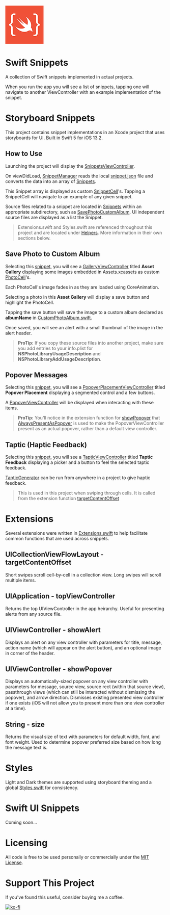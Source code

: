 ![Swift Snippets Icon](/StoryboardSnippets/StoryboardSnippets/Assets.xcassets/AppIcon.appiconset/120.png)

# Swift Snippets

A collection of Swift snippets implemented in actual projects. 

When you run the app you will see a list of snippets, tapping one will navigate to another ViewController with an example implementation of the snippet.


# Storyboard Snippets

This project contains snippet implementations in an Xcode project that uses storyboards for UI. Built in Swift 5 for iOS 13.2.

## How to Use

Launching the project will display the [SnippetsViewController](/StoryboardSnippets/StoryboardSnippets/Snippets/SnippetViewController.swift). 

On viewDidLoad, [SnippetManager](/StoryboardSnippets/StoryboardSnippets/Snippets/SnippetManager.swift) reads the local [snippet.json](/StoryboardSnippets/StoryboardSnippets/Snippets/snippets.json) file and converts the data into an array of [Snippets](/StoryboardSnippets/StoryboardSnippets/Snippets/Snippet.swift). 

This Snippet array is displayed as custom [SnippetCell](/StoryboardSnippets/StoryboardSnippets/Snippets/SnippetCell.swift)'s. Tapping a SnippetCell will navigate to an example of any given snippet.

Source files related to a snippet are located in [Snippets](/StoryboardSnippets/StoryboardSnippets/Snippets/) within an appropriate subdirectory, such as [SavePhotoCustomAlbum](/StoryboardSnippets/StoryboardSnippets/Snippets/SavePhotoCustomAlbum/). UI independent source files are displayed as a list the Snippet.

> Extensions.swift and Styles.swift are referenced throughout this project and are located under [Helpers](/StoryboardSnippets/StoryboardSnippets/Helpers/). More information in their own sections below.

## Save Photo to Custom Album

Selecting this [snippet](/StoryboardSnippets/StoryboardSnippets/Snippets/SavePhotoCustomAlbum/), you will see a [GalleryViewController](/StoryboardSnippets/StoryboardSnippets/Snippets/SavePhotoCustomAlbum/GalleryViewController.swift) titled **Asset Gallery** displaying some images embedded in Assets.xcassets as custom [PhotoCell](/StoryboardSnippets/StoryboardSnippets/Snippets/SavePhotoCustomAlbum/PhotoCell.swift)'s. 

Each PhotoCell's image fades in as they are loaded using CoreAnimation.

Selecting a photo in this **Asset Gallery** will display a save button and highlight the PhotoCell. 

Tapping the save button will save the image to a custom album declared as **albumName** in [CustomPhotoAlbum.swift](/StoryboardSnippets/StoryboardSnippets/Snippets/SavePhotoCustomAlbum/CustomPhotoAlbum.swift). 

Once saved, you will see an alert with a small thumbnail of the image in the alert header.

> **ProTip:** If you copy these source files into another project, make sure you add entries to your info.plist for **NSPhotoLibraryUsageDescription** and **NSPhotoLibraryAddUsageDescription**.

## Popover Messages

Selecting this [snippet](/StoryboardSnippets/StoryboardSnippets/Snippets/PopoverMessage/), you will see a [PopoverPlacementViewController](/StoryboardSnippets/StoryboardSnippets/Snippets/PopoverMessage/PopoverPlacementViewController.swift) titled **Popover Placement** displaying a segmented control and a few buttons. 

A [PopoverViewController](/StoryboardSnippets/StoryboardSnippets/Snippets/PopoverMessage/PopoverViewController.swift) will be displayed when interacting with these items. 

> **ProTip:** You'll notice in the extension function for [showPopover](/StoryboardSnippets/StoryboardSnippets/Helpers/Extensions.swift#L61) that [AlwaysPresentAsPopover](/StoryboardSnippets/StoryboardSnippets/Snippets/PopoverMessage/AlwaysPresentAsPopover.swift) is used to make the PopoverViewController present as an actual popover, rather than a default view controller.

## Taptic (Haptic Feedback)

Selecting this [snippet](/StoryboardSnippets/StoryboardSnippets/Snippets/Taptic/), you will see a [TapticViewController](/StoryboardSnippets/StoryboardSnippets/Snippets/Taptic/TapticViewController.swift) titled **Taptic Feedback** displaying a picker and a button to feel the selected taptic feedback. 

[TapticGenerator](/StoryboardSnippets/StoryboardSnippets/Snippets/Taptic/TapticGenerator.swift) can be run from anywhere in a project to give haptic feedback. 

> This is used in this project when swiping through cells. It is called from the extension function [targetContentOffset](/StoryboardSnippets/StoryboardSnippets/Helpers/Extensions.swift#L37)

# Extensions
Several extensions were written in [Extensions.swift](/StoryboardSnippets/StoryboardSnippets/Helpers/Extensions.swift) to help facilitate common functions that are used across snippets.

## UICollectionViewFlowLayout - targetContentOffset
Short swipes scroll cell-by-cell in a collection view. Long swipes will scroll multiple items.

## UIApplication - topViewController
Returns the top UIViewController in the app heirarchy. Useful for presenting alerts from any source file.

## UIViewController - showAlert
Displays an alert on any view controller with parameters for title, message, action name (which will appear on the alert button), and an optional image in corner of the header. 

## UIViewController - showPopover
Displays an automatically-sized popover on any view controller with parameters for message, source view, source rect (within that source view), passthrough views (which can still be interacted without dismissing the popover), and arrow direction. Dismisses existing presented view controller if one exists (iOS will not allow you to present more than one view controller at a time).

## String - size
Returns the visual size of text with parameters for default width, font, and font weight. Used to determine popover preferred size based on how long the message text is. 

# Styles
Light and Dark themes are supported using storyboard theming and a global [Styles.swift](/StoryboardSnippets/StoryboardSnippets/Helpers/Styles.swift) for consistency.

# Swift UI Snippets
Coming soon...


# Licensing

All code is free to be used personally or commercially under the [MIT License](/LICENSE).


# Support This Project
If you've found this useful, consider buying me a coffee. 

[![ko-fi](https://www.ko-fi.com/img/githubbutton_sm.svg)](https://ko-fi.com/W7W81NIP9)

